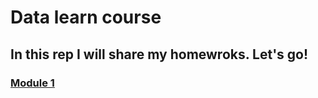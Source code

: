 # **Data learn course**

## In this rep I will share my homewroks. Let's go! 

### [Module 1](https://github.com/ablaygram/datalearn/tree/main/DE-101/Module%201)
